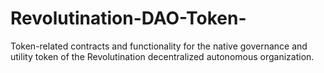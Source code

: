 # Revolutination-DAO-Token-
Token-related contracts and functionality for the native governance and utility token of the Revolutination decentralized autonomous organization.

